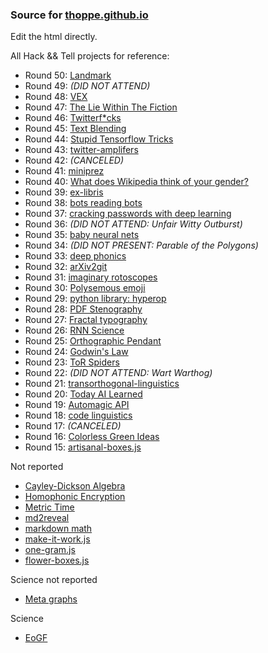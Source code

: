 ### Source for [thoppe.github.io](http://thoppe.github.io/)

Edit the html directly.

All Hack && Tell projects for reference:

+ Round 50: [Landmark](https://thoppe.github.io/Landmark/?address=0xD38e005a28fae8D8c4238444BC08E7Da83902310)
+ Round 49: _(DID NOT ATTEND)_
+ Round 48: [VEX](https://thoppe.github.io/ethereum_VEX/index.html)
+ Round 47: [The Lie Within The Fiction](https://thoppe.github.io/TheLieWithinTheFiction/)
+ Round 46: [Twitterf*cks](https://hackernoon.com/washington-d-c-gives-no-fucks-be51aa152fe)
+ Round 45: [Text Blending](https://thoppe.github.io/text-blending/HnT_presentation.html)
+ Round 44: [Stupid Tensorflow Tricks](https://medium.com/towards-data-science/stupid-tensorflow-tricks-3a837194b7a0)
+ Round 43: [twitter-amplifers](https://github.com/thoppe/presentation-twitter-amplifers)
+ Round 42: _(CANCELED)_
+ Round 41: [miniprez](https://github.com/thoppe/miniprez)
+ Round 40: [What does Wikipedia think of your gender?](https://medium.com/athena-talks/what-does-wikipedia-think-of-your-gender-384ce33a870c)
+ Round 39: [ex-libris](https://github.com/thoppe/ex-libris)
+ Round 38: [bots reading bots](https://github.com/thoppe/bots-reading-bots)
+ Round 37: [cracking passwords with deep learning](https://github.com/thoppe/5baa61e4c9b93f3f0682250b6cf8331b7ee68fd8)
+ Round 36: _(DID NOT ATTEND: Unfair Witty Outburst)_
+ Round 35: [baby neural nets](https://github.com/thoppe/baby_neural_nets)
+ Round 34: _(DID NOT PRESENT: Parable of the Polygons)_
+ Round 33: [deep phonics](https://github.com/thoppe/deep-phonics) 
+ Round 32: [arXiv2git](https://github.com/thoppe/arXiv2git)
+ Round 31: [imaginary rotoscopes](https://github.com/thoppe/imaginary_rotoscopes)
+ Round 30: [Polysemous emoji](https://github.com/thoppe/polysemous-emoji)
+ Round 29: [python library: hyperop](https://github.com/thoppe/presentation-twitter-amplifers)
+ Round 28: [PDF Stenography](https://github.com/thoppe/PDF_steganography)
+ Round 27: [Fractal typography](https://github.com/thoppe/fractal_typography)
+ Round 26: [RNN Science](https://github.com/thoppe/RNN_science_titles)
+ Round 25: [Orthographic Pendant](https://github.com/thoppe/orthographic-pedant)
+ Round 24: [Godwin's Law](https://github.com/thoppe/godwins_law)
+ Round 23: [ToR Spiders](https://github.com/thoppe/tor_spiders)
+ Round 22: _(DID NOT ATTEND: Wart Warthog)_
+ Round 21: [transorthogonal-linguistics](https://github.com/thoppe/transorthogonal-linguistics)
+ Round 20: [Today AI Learned](https://github.com/thoppe/today-AI-learned)
+ Round 19: [Automagic API](https://github.com/thoppe/automagic-api)
+ Round 18: [code linguistics](https://github.com/thoppe/code-linguistics)
+ Round 17: _(CANCELED)_
+ Round 16: [Colorless Green Ideas](https://github.com/thoppe/Colorless-Green-Ideas)
+ Round 15: [artisanal-boxes.js](https://github.com/thoppe/artisanal-boxes.js)

Not reported

+ [Cayley-Dickson Algebra](https://github.com/thoppe/Cayley-Dickson)
+ [Homophonic Encryption](https://github.com/thoppe/homophonic-encryption)
+ [Metric Time](https://github.com/thoppe/Metric_Time)
+ [md2reveal](https://github.com/thoppe/md2reveal)
+ [markdown math](https://github.com/thoppe/markdown_math)
+ [make-it-work.js](https://github.com/thoppe/make-it-work.js)
+ [one-gram.js](http://thoppe.github.io/one_gram.js/)
+ [flower-boxes.js](https://github.com/thoppe/flower-boxes.js)

Science not reported

+ [Meta graphs](https://github.com/thoppe/meta-graph)

Science

+ [EoGF](https://github.com/thoppe/Encyclopedia-of-Finite-Graphs)
